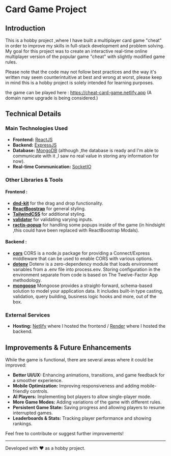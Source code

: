 # Card Game Project

## Introduction

This is a hobby project ,where I have built a multiplayer card game "cheat" in order to improve my skills in full-stack development and problem solving. My goal for this project was to create an interactive real-time online multiplayer version of the popular game "cheat" with slightly modified game rules.

Please note that the code may not follow best practices and the way it's written may seem counterintuitive at best and wrong at worst, please keep in mind this is a hobby project is solely intended for learning purposes.

the game can be played here : https://cheat-card-game.netlify.app (A domain name upgrade is being considered.)

## Technical Details

### Main Technologies Used

-   **Frontend:** [ReactJS](https://react.dev/)
-   **Backend:** [ExpressJS](https://expressjs.com/)
-   **Database:** [MongoDB](https://www.mongodb.com/) (although ,the database is ready and I'm able to communicate with it ,I saw no real value in storing any information for now).
-   **Real-time Communication:** [SocketIO](https://socket.io/)

### Other Libraries & Tools

#### Frontend :

-   **[dnd-kit](https://dndkit.com/)** for the drag and drop functionality.
-   **[ReactBoostrap](https://react-bootstrap.netlify.app/)** for general styling.
-   **[TailwindCSS](https://tailwindcss.com/)** for additional styling.
-   **[validator](https://www.npmjs.com/package/validator)** for validating varying inputs.
-   **[ractjs-popup](https://www.npmjs.com/package/reactjs-popup)** for handling some popups inside of the game (in hindsight ,this could have been replaced with ReactBoostrap Modals).

#### Backend :

-   **[cors](https://www.npmjs.com/package/cors)** CORS is a node.js package for providing a Connect/Express middleware that can be used to enable CORS with various options.
-   **[dotenv](https://www.npmjs.com/package/dotenv)** Dotenv is a zero-dependency module that loads environment variables from a .env file into process.env. Storing configuration in the environment separate from code is based on The Twelve-Factor App methodology.
-   **[mongoose](https://mongoosejs.com/)** Mongoose provides a straight-forward, schema-based solution to model your application data. It includes built-in type casting, validation, query building, business logic hooks and more, out of the box.

### External Services

-   **Hosting:** [Netlify](https://www.netlify.com/) where I hosted the frontend / [Render](https://render.com/) where I hosted the backend.

## Improvements & Future Enhancements

While the game is functional, there are several areas where it could be improved:

-   **Better UI/UX:** Enhancing animations, transitions, and game feedback for a smoother experience.
-   **Mobile Optimization:** Improving responsiveness and adding mobile-friendly controls.
-   **AI Players:** Implementing bot players to allow single-player mode.
-   **More Game Modes:** Adding variations of the game with different rules.
-   **Persistent Game State:** Saving progress and allowing players to resume interrupted games.
-   **Leaderboards & Stats:** Tracking player performance and showing rankings.

Feel free to contribute or suggest further improvements!

---

Developed with ❤️ as a hobby project.

